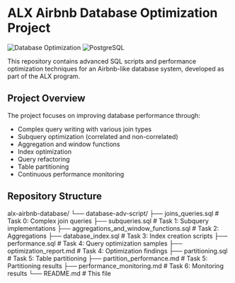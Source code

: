 # ALX Airbnb Database Optimization Project

![Database Optimization](https://img.shields.io/badge/Database-Optimization-blue)
![PostgreSQL](https://img.shields.io/badge/PostgreSQL-13+-blue)

This repository contains advanced SQL scripts and performance optimization techniques for an Airbnb-like database system, developed as part of the ALX program.

## Project Overview

The project focuses on improving database performance through:
- Complex query writing with various join types
- Subquery optimization (correlated and non-correlated)
- Aggregation and window functions
- Index optimization
- Query refactoring
- Table partitioning
- Continuous performance monitoring

## Repository Structure
alx-airbnb-database/
└── database-adv-script/
├── joins_queries.sql # Task 0: Complex join queries
├── subqueries.sql # Task 1: Subquery implementations
├── aggregations_and_window_functions.sql # Task 2: Aggregations
├── database_index.sql # Task 3: Index creation scripts
├── performance.sql # Task 4: Query optimization samples
├── optimization_report.md # Task 4: Optimization findings
├── partitioning.sql # Task 5: Table partitioning
├── partition_performance.md # Task 5: Partitioning results
├── performance_monitoring.md # Task 6: Monitoring results
└── README.md # This file